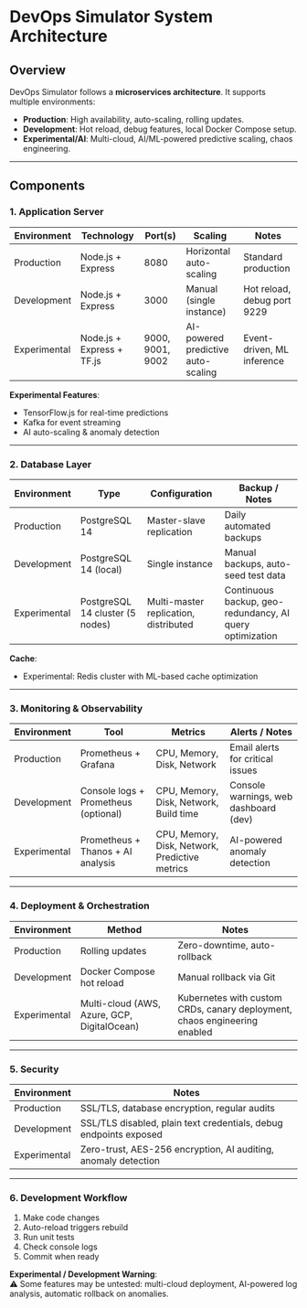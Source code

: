# DevOps Simulator System Architecture

## Overview
DevOps Simulator follows a **microservices architecture**. It supports multiple environments:

- **Production**: High availability, auto-scaling, rolling updates.
- **Development**: Hot reload, debug features, local Docker Compose setup.
- **Experimental/AI**: Multi-cloud, AI/ML-powered predictive scaling, chaos engineering.

---

## Components

### 1. Application Server
| Environment     | Technology               | Port(s)            | Scaling                     | Notes |
|-----------------|-------------------------|------------------|-----------------------------|-------|
| Production      | Node.js + Express       | 8080             | Horizontal auto-scaling      | Standard production |
| Development     | Node.js + Express       | 3000             | Manual (single instance)    | Hot reload, debug port 9229 |
| Experimental    | Node.js + Express + TF.js | 9000, 9001, 9002 | AI-powered predictive auto-scaling | Event-driven, ML inference |

**Experimental Features**:

- TensorFlow.js for real-time predictions  
- Kafka for event streaming  
- AI auto-scaling & anomaly detection  

---

### 2. Database Layer
| Environment     | Type                     | Configuration                  | Backup / Notes |
|-----------------|-------------------------|--------------------------------|----------------|
| Production      | PostgreSQL 14            | Master-slave replication       | Daily automated backups |
| Development     | PostgreSQL 14 (local)    | Single instance                | Manual backups, auto-seed test data |
| Experimental    | PostgreSQL 14 cluster (5 nodes) | Multi-master replication, distributed | Continuous backup, geo-redundancy, AI query optimization |

**Cache**:

- Experimental: Redis cluster with ML-based cache optimization

---

### 3. Monitoring & Observability
| Environment     | Tool                     | Metrics                     | Alerts / Notes |
|-----------------|-------------------------|----------------------------|----------------|
| Production      | Prometheus + Grafana     | CPU, Memory, Disk, Network | Email alerts for critical issues |
| Development     | Console logs + Prometheus (optional) | CPU, Memory, Disk, Network, Build time | Console warnings, web dashboard (dev) |
| Experimental    | Prometheus + Thanos + AI analysis | CPU, Memory, Disk, Network, Predictive metrics | AI-powered anomaly detection |

---

### 4. Deployment & Orchestration
| Environment     | Method                   | Notes |
|-----------------|-------------------------|-------|
| Production      | Rolling updates          | Zero-downtime, auto-rollback |
| Development     | Docker Compose hot reload | Manual rollback via Git |
| Experimental    | Multi-cloud (AWS, Azure, GCP, DigitalOcean) | Kubernetes with custom CRDs, canary deployment, chaos engineering enabled |

---

### 5. Security
| Environment     | Notes |
|-----------------|-------|
| Production      | SSL/TLS, database encryption, regular audits |
| Development     | SSL/TLS disabled, plain text credentials, debug endpoints exposed |
| Experimental    | Zero-trust, AES-256 encryption, AI auditing, anomaly detection |

---

### 6. Development Workflow
1. Make code changes  
2. Auto-reload triggers rebuild  
3. Run unit tests  
4. Check console logs  
5. Commit when ready  

**Experimental / Development Warning**:  
⚠️ Some features may be untested: multi-cloud deployment, AI-powered log analysis, automatic rollback on anomalies.
